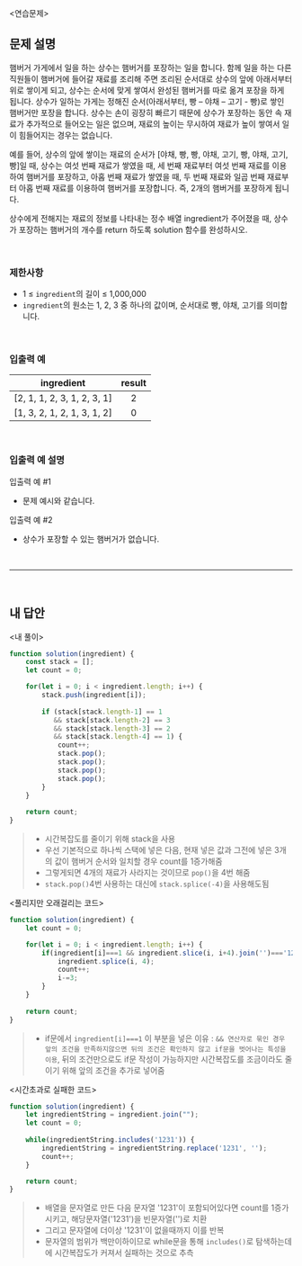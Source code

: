 <연습문제>

## 문제 설명
햄버거 가게에서 일을 하는 상수는 햄버거를 포장하는 일을 합니다. 함께 일을 하는 다른 직원들이 햄버거에 들어갈 재료를 조리해 주면 조리된 순서대로 상수의 앞에 아래서부터 위로 쌓이게 되고, 상수는 순서에 맞게 쌓여서 완성된 햄버거를 따로 옮겨 포장을 하게 됩니다. 상수가 일하는 가게는 정해진 순서(아래서부터, 빵 – 야채 – 고기 - 빵)로 쌓인 햄버거만 포장을 합니다. 상수는 손이 굉장히 빠르기 때문에 상수가 포장하는 동안 속 재료가 추가적으로 들어오는 일은 없으며, 재료의 높이는 무시하여 재료가 높이 쌓여서 일이 힘들어지는 경우는 없습니다.

예를 들어, 상수의 앞에 쌓이는 재료의 순서가 [야채, 빵, 빵, 야채, 고기, 빵, 야채, 고기, 빵]일 때, 상수는 여섯 번째 재료가 쌓였을 때, 세 번째 재료부터 여섯 번째 재료를 이용하여 햄버거를 포장하고, 아홉 번째 재료가 쌓였을 때, 두 번째 재료와 일곱 번째 재료부터 아홉 번째 재료를 이용하여 햄버거를 포장합니다. 즉, 2개의 햄버거를 포장하게 됩니다.

상수에게 전해지는 재료의 정보를 나타내는 정수 배열 ingredient가 주어졌을 때, 상수가 포장하는 햄버거의 개수를 return 하도록 solution 함수를 완성하시오.

<br>

### 제한사항
* 1 ≤ `ingredient`의 길이 ≤ 1,000,000
* `ingredient`의 원소는 1, 2, 3 중 하나의 값이며, 순서대로 빵, 야채, 고기를 의미합니다.

<br>

### 입출력 예
|ingredient|result|
|:---:|:---:|
|[2, 1, 1, 2, 3, 1, 2, 3, 1]|2|
|[1, 3, 2, 1, 2, 1, 3, 1, 2]|0|

<br>

### 입출력 예 설명
입출력 예 #1
* 문제 예시와 같습니다.

입출력 예 #2
* 상수가 포장할 수 있는 햄버거가 없습니다.

<br>

---

<br>

## 내 답안
<내 풀이>
```JavaScript
function solution(ingredient) {
    const stack = [];
    let count = 0;

    for(let i = 0; i < ingredient.length; i++) {
        stack.push(ingredient[i]);
        
        if (stack[stack.length-1] == 1 
           && stack[stack.length-2] == 3 
           && stack[stack.length-3] == 2 
           && stack[stack.length-4] == 1) {
            count++;
            stack.pop();
            stack.pop();
            stack.pop();
            stack.pop();
        }
    }
    
    return count;
}
```
> * 시간복잡도를 줄이기 위해 stack을 사용
> * 우선 기본적으로 하나씩 스택에 넣은 다음, 현재 넣은 값과 그전에 넣은 3개의 값이 햄버거 순서와 일치할 경우 count를 1증가해줌
> * 그렇게되면 4개의 재료가 사라지는 것이므로 `pop()`을 4번 해줌
> * `stack.pop()`4번 사용하는 대신에 `stack.splice(-4)`을 사용해도됨


<풀리지만 오래걸리는 코드>
```JavaScript
function solution(ingredient) {
    let count = 0;

    for(let i = 0; i < ingredient.length; i++) {
        if(ingredient[i]===1 && ingredient.slice(i, i+4).join('')==='1231') {
            ingredient.splice(i, 4);
            count++;
            i-=3;
        }
    }
    
    return count;
}
```
> * if문에서 `ingredient[i]===1` 이 부분을 넣은 이유 : `&& 연산자로 묶인 경우 앞의 조건을 만족하지않으면 뒤의 조건은 확인하지 않고 if문을 벗어나는 특성을 이용`, 뒤의 조건만으로도 if문 작성이 가능하지만 시간복잡도를 조금이라도 줄이기 위해 앞의 조건을 추가로 넣어줌

<시간초과로 실패한 코드>
```JavaScript
function solution(ingredient) {
    let ingredientString = ingredient.join("");
    let count = 0;
    
    while(ingredientString.includes('1231')) {
        ingredientString = ingredientString.replace('1231', '');
        count++;
    }

    return count;
}
```
> * 배열을 문자열로 만든 다음 문자열 '1231'이 포함되어있다면 count를 1증가 시키고, 해당문자열('1231')을 빈문자열('')로 치환
> * 그리고 문자열에 더이상 '1231'이 없을때까지 이를 반복
> * 문자열의 범위가 백만이하이므로 while문을 통해 `includes()`로 탐색하는데에 시간복잡도가 커져서 실패하는 것으로 추측
